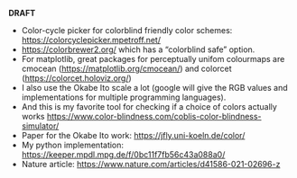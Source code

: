 **DRAFT**


- Color-cycle picker for colorblind friendly color schemes: https://colorcyclepicker.mpetroff.net/
- https://colorbrewer2.org/ which has a “colorblind safe” option.
- For matplotlib, great packages for perceptually unifom colourmaps are cmocean (https://matplotlib.org/cmocean/) and colorcet (https://colorcet.holoviz.org/)
- I also use the Okabe Ito scale a lot (google will give the RGB values and implementations for multiple programming languages).
- And this is my favorite tool for checking if a choice of colors actually works https://www.color-blindness.com/coblis-color-blindness-simulator/
- Paper for the Okabe Ito work: https://jfly.uni-koeln.de/color/
- My python implementation: https://keeper.mpdl.mpg.de/f/0bc11f7fb56c43a088a0/
- Nature article: https://www.nature.com/articles/d41586-021-02696-z